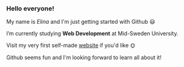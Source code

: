 ### Hello everyone!

My name is _Elina_ and I'm just getting started with Github :smiley:

I’m currently studying **Web Development** at Mid-Sweden University.

Visit my very first self-made [website](https://studenter.miun.se/~elho2406/dt057g/moment3/Moment3.2/index.html) if you'd like :sun_with_face:

Github seems fun and I'm looking forward to learn all about it! 
